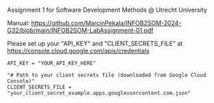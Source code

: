 Assignment 1 for Software Development Methods @ Utrecht University

Manual: https://github.com/MarcinPekala/INFOB2SOM-2024-G32/blob/main/INFOB2SOM-LabAssignment-01.pdf

Please set up your "API_KEY" and "CLIENT_SECRETS_FILE" at https://console.cloud.google.com/apis/credentials

```
API_KEY = "YOUR_API_KEY_HERE"

"# Path to your client secrets file (downloaded from Google Cloud Console)"
CLIENT_SECRETS_FILE = "your_client_secret_example.apps.googleusercontent.com.json"
```
